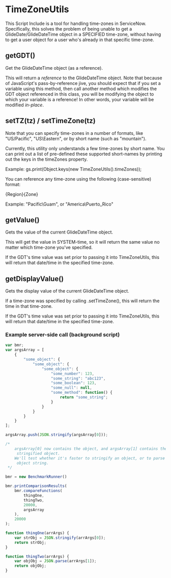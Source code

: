 # TimeZoneUtils
This Script Include is a tool for handling time-zones in ServiceNow. Specifically, this solves the problem of being unable to get a GlideDate/GlideDateTime object in a SPECIFIED time-zone, without having to get a user object for a user who's already in that specific time-zone.

## getGDT()
Get the GlideDateTime object (as a reference).

This will return a *reference* to the GlideDateTime object. Note that because of JavaScript's
pass-by-reference jive, you should expect that if you set a variable using this method, then
call another method which modifies the GDT object referenced in this class, you will be modifying
the object to which your variable is a reference! In other words, your variable will be modified *in-place*.

## setTZ(tz) / setTimeZone(tz)
Note that you can specify time-zones in a number of formats, like "US/Pacific",
"US\\Eastern", or by short name (such as "mountain").

Currently, this utility only understands a few time-zones by short name. You can print out a list of
pre-defined these supported short-names by printing out the keys in the timeZones property.

Example: gs.print(Object.keys(new TimeZoneUtils().timeZones));

You can reference any time-zone using the following (case-sensitive) format:

{Region}\{Zone}

Example: "Pacific\Guam", or "America\Puerto_Rico"

## getValue()
Gets the value of the current GlideDateTime object.

This will get the value in SYSTEM-time, so it will return the same value no matter which time-zone you've specified.

If the GDT's time value was set prior to passing it into TimeZoneUtils, this will return that date/time
in the specified time-zone.

## getDisplayValue()
Gets the display value of the current GlideDateTime object.

If a time-zone was specified by calling .setTimeZone(), this will return the time in that time-zone.

If the GDT's time value was set prior to passing it into TimeZoneUtils, this will return that date/time
in the specified time-zone.

### Example server-side call (background script)
```javascript
var bmr;
var argsArray = [
	{
		"some_object": {
			"some_object": {
				"some_object": {
					"some_number": 123,
					"some_string": "abc123",
					"some_boolean": 123,
					"some_null": null,
					"some_method": function() {
						return "some_string";
					}
				}
			}
		}
	}
];

argsArray.push(JSON.stringify(argsArray[0]));

/*
	argsArray[0] now contains the object, and argsArray[1] contains the
	 stringified object.
	We'll test whether it's faster to stringify an object, or to parse an
	 object string.
 */

bmr = new BenchmarkRunner()

bmr.printComparisonResults(
	bmr.compareFunctions(
		thingOne,
		thingTwo,
		20000,
		argsArray
	),
	20000
);

function thingOne(arrArgs) {
	var strObj = JSON.stringify(arrArgs[0]);
	return strObj;
}

function thingTwo(arrArgs) {
	var objObj = JSON.parse(arrArgs[1]);
	return objObj;
}